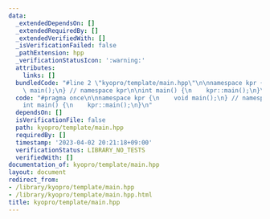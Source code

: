 ```yaml
---
data:
  _extendedDependsOn: []
  _extendedRequiredBy: []
  _extendedVerifiedWith: []
  _isVerificationFailed: false
  _pathExtension: hpp
  _verificationStatusIcon: ':warning:'
  attributes:
    links: []
  bundledCode: "#line 2 \"kyopro/template/main.hpp\"\n\nnamespace kpr {\n    void\
    \ main();\n} // namespace kpr\n\nint main() {\n    kpr::main();\n}\n"
  code: "#pragma once\n\nnamespace kpr {\n    void main();\n} // namespace kpr\n\n\
    int main() {\n    kpr::main();\n}\n"
  dependsOn: []
  isVerificationFile: false
  path: kyopro/template/main.hpp
  requiredBy: []
  timestamp: '2023-04-02 20:21:18+09:00'
  verificationStatus: LIBRARY_NO_TESTS
  verifiedWith: []
documentation_of: kyopro/template/main.hpp
layout: document
redirect_from:
- /library/kyopro/template/main.hpp
- /library/kyopro/template/main.hpp.html
title: kyopro/template/main.hpp
---
```

